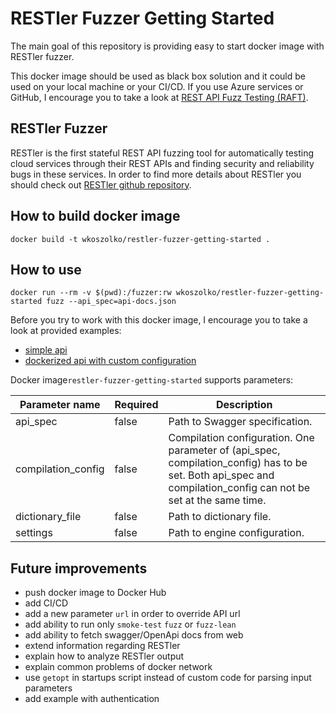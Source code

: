 # RESTler Fuzzer Getting Started 

The main goal of this repository is providing easy to start docker image with RESTler fuzzer.

This docker image should be used as black box solution and it could be used on your local machine or your CI/CD. 
If you use Azure services or GitHub, I encourage you to take a look at [REST API Fuzz Testing (RAFT)](https://github.com/microsoft/rest-api-fuzz-testing). 

## RESTler Fuzzer

RESTler is the first stateful REST API fuzzing tool for automatically testing cloud services through their REST APIs and finding security and reliability bugs in these services.
In order to find more details about RESTler you should check out [RESTler github repository](https://github.com/microsoft/restler-fuzzer).

## How to build docker image
```shell script
docker build -t wkoszolko/restler-fuzzer-getting-started .
```
## How to use

```shell script
docker run --rm -v $(pwd):/fuzzer:rw wkoszolko/restler-fuzzer-getting-started fuzz --api_spec=api-docs.json
```

Before you try to work with this docker image, I encourage you to take a look at provided examples:
- [simple api](examples/simple-api-without-additional-configuration/README.md)
- [dockerized api with custom configuration](examples/custom-dictionary-and-engine-configuration/README.md)

Docker image`restler-fuzzer-getting-started` supports parameters:

| Parameter name | Required  | Description |
|-------|----|---|
| api_spec | false | Path to Swagger specification. |
| compilation_config | false | Compilation configuration. One parameter of (api_spec, compilation_config) has to be set. Both api_spec and compilation_config can not be set at the same time. |
| dictionary_file | false | Path to dictionary file. |
| settings | false | Path to engine configuration. |

## Future improvements

- push docker image to Docker Hub
- add CI/CD
- add a new parameter `url` in order to override API url
- add ability to run only `smoke-test` `fuzz` or `fuzz-lean`
- add ability to fetch swagger/OpenApi docs from web
- extend information regarding RESTler
- explain how to analyze RESTler output
- explain common problems of docker network 
- use `getopt` in startups script instead of custom code for parsing input parameters 
- add example with authentication


   
